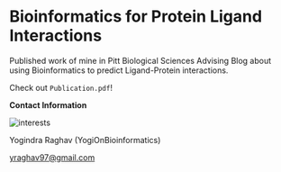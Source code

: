 # Bioinformatics for Protein Ligand Interactions
Published work of mine in Pitt Biological Sciences Advising Blog about using Bioinformatics to predict Ligand-Protein interactions. 


Check out `Publication.pdf`! 



**Contact Information** 

![interests](https://avatars1.githubusercontent.com/u/38919947?s=400&u=49ab1365a14fac78a91e425efd583f7a2bcb3e25&v=4)

Yogindra Raghav (YogiOnBioinformatics) 

yraghav97@gmail.com
